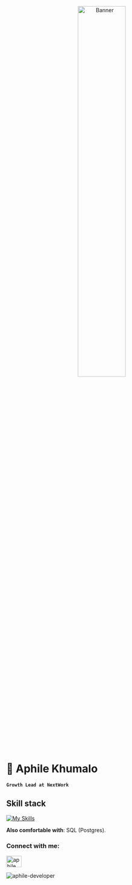 <p align="center">
  <a href="https://yuna0x0.com">
    <img src="https://cdn.yuna0x0.com/yuna/img/72408310_p5.webp" alt="Banner" width="50%">
  </a>
</p>

# 🐐 Aphile Khumalo
**`Growth Lead at NextWork`** 


## Skill stack
<!-- Skill icons provided by skill-icons. Full icon list and names:
     https://github.com/tandpfun/skill-icons?tab=readme-ov-file#icons-list -->
[![My Skills](https://skillicons.dev/icons?i=git,github,spring,postgresql,kotlin,css,html,js,java,php,react,nodejs,figma&theme=light)](https://skillicons.dev)

**Also comfortable with**: SQL (Postgres).


<h3 align="left">Connect with me:</h3>
<p align="left">
<a href="https://fb.com/aphile khumalo" target="blank"><img align="center" src="https://raw.githubusercontent.com/rahuldkjain/github-profile-readme-generator/master/src/images/icons/Social/facebook.svg" alt="aphile khumalo" height="30" width="40" /></a>
</p>
<p><img align="center" src="https://github-readme-stats.vercel.app/api/top-langs?username=aphile-developer&show_icons=true&locale=en&layout=compact" alt="aphile-developer" /></p>
